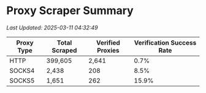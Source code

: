 # Proxy Scraper Summary

_Last Updated: 2025-03-11 04:32:49_

| Proxy Type | Total Scraped | Verified Proxies | Verification Success Rate |
|------------|--------------|------------------|--------------------------|
| HTTP | 399,605 | 2,641 | 0.7% |
| SOCKS4 | 2,438 | 208 | 8.5% |
| SOCKS5 | 1,651 | 262 | 15.9% |
